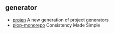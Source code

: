 ## generator

- [projen](https://github.com/projen/projen) A new generation of project generators
- [plop-monorepo](https://github.com/plopjs/plop) Consistency Made Simple